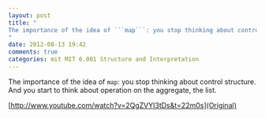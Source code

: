 ```yaml
---
layout: post
title: "
The importance of the idea of ```map```: you stop thinking about control structure. And you start to think about operation on the aggregate, the list.
"
date: 2012-08-13 19:42
comments: true
categories: mit MIT 6.001 Structure and Interpretation
---
```


The importance of the idea of ```map```: you stop thinking about control structure. And you start to think about operation on the aggregate, the list.

[http://www.youtube.com/watch?v=2QgZVYI3tDs&t=22m0s](Original)

